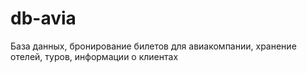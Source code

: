 # db-avia
База данных, бронирование билетов для авиакомпании, хранение отелей, туров, информации о клиентах
